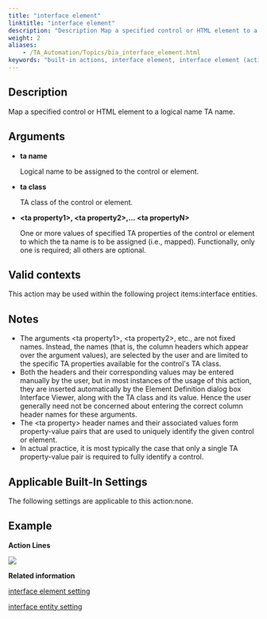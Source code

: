 ```yaml
--- 
title: "interface element"
linktitle: "interface element"
description: "Description Map a specified control or HTML element to a logical name TA name. Arguments ta name Logical name to be assigned to the control or element. ta class TA class of the control or element. &lt;ta ..."
weight: 2
aliases: 
    - /TA_Automation/Topics/bia_interface_element.html
keywords: "built-in actions, interface element, interface element (action), interface element, map specified control or HTML element to logical name in TA"
---
```


## Description

Map a specified control or HTML element to a logical name TA name.

## Arguments

-   **ta name**

    Logical name to be assigned to the control or element.

-   **ta class**

    TA class of the control or element.

-   **<ta property1\>, <ta property2\>,... <ta propertyN\>**

    One or more values of specified TA properties of the control or element to which the ta name is to be assigned \(i.e., mapped\). Functionally, only one is required; all others are optional.


## Valid contexts

This action may be used within the following project items:interface entities.

## Notes

-   The arguments <ta property1\>, <ta property2\>, etc., are not fixed names. Instead, the names \(that is, the column headers which appear over the argument values\), are selected by the user and are limited to the specific TA properties available for the control's TA class.
-   Both the headers and their corresponding values may be entered manually by the user, but in most instances of the usage of this action, they are inserted automatically by the Element Definition dialog box Interface Viewer, along with the TA class and its value. Hence the user generally need not be concerned about entering the correct column header names for these arguments.
-   The <ta property\> header names and their associated values form property-value pairs that are used to uniquely identify the given control or element.
-   In actual practice, it is most typically the case that only a single TA property-value pair is required to fully identify a control.

## Applicable Built-In Settings

The following settings are applicable to this action:none.

## Example

**Action Lines**

![](/images//Images/bia_interface_element_pgm.png)

**Related information**  



[interface element setting](/automation-guide/action-based-testing-language/built-in-actions/test-support-actions/deprecated/interface-element-setting)

[interface entity setting](/automation-guide/action-based-testing-language/built-in-actions/test-support-actions/interface-handling/interface-entity-setting)

